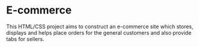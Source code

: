 # E-commerce

This HTML/CSS project aims to construct an e-commerce site which stores, displays and helps place orders for the general customers and also provide tabs for sellers.
